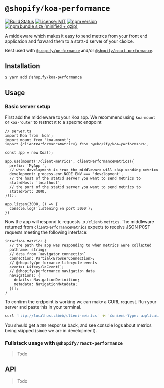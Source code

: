 # `@shopify/koa-performance`

[![Build Status](https://travis-ci.org/Shopify/quilt.svg?branch=master)](https://travis-ci.org/Shopify/quilt)
[![License: MIT](https://img.shields.io/badge/License-MIT-green.svg)](LICENSE.md) [![npm version](https://badge.fury.io/js/%40shopify%2Fkoa-performance.svg)](https://badge.fury.io/js/%40shopify%2Fkoa-performance.svg) [![npm bundle size (minified + gzip)](https://img.shields.io/bundlephobia/minzip/@shopify/koa-performance.svg)](https://img.shields.io/bundlephobia/minzip/@shopify/koa-performance.svg)

A middleware which makes it easy to send metrics from your front end application and forward them to a stats-d server of your choice.

Best used with [`@shopify/performance`](https://www.npmjs.com/package/@shopify/performance) and/or [`@shopify/react-performance`](https://www.npmjs.com/package/@shopify/react-performance).

## Installation

```bash
$ yarn add @shopify/koa-performance
```

## Usage

### Basic server setup

First add the middleware to your Koa app. We recommend using `koa-mount` or `koa-router` to restrict it to a specific endpoint.

```tsx
// server.ts
import Koa from 'koa';
import mount from 'koa-mount';
import {clientPerformanceMetrics} from '@shopify/koa-performance';

const app = new Koa();

app.use(mount('/client-metrics', clientPerformanceMetrics({
  prefix: 'MyApp.',
  // when development is true the middleware will skip sending metrics
  development: process.env.NODE_ENV === 'development',
  // the host of the statsd server you want to send metrics to
  statsdHost: 'localhost',
  // the port of the statsd server you want to send metrics to
  statsdPort: 3000,
})));

app.listen(3000, () => {
  console.log('listening on port 3000');
})
```

Now the app will respond to requests to `/client-metrics`. The middleware returned from `clientPerformanceMetrics` expects to receive JSON POST requests meeting the following interface:

```tsx
interface Metrics {
  // the path the app was responding to when metrics were collected
  pathname: string;
  // data from `navigator.connection`
  connection: Partial<BrowserConnection>;
  // @shopify/performance lifecycle events
  events: LifecycleEvent[];
  // @shopify/performance navigation data
  navigations: {
    details: NavigationDefinition;
    metadata: NavigationMetadata;
  }[];
}
```

To confirm the endpoint is working we can make a CURL request. Run your server and paste this in your terminal.

```bash
curl 'http://localhost:3000/client-metrics' -H 'Content-Type: application/json' --data-binary '{"connection":{"onchange":null,"effectiveType":"4g","rtt":100,"downlink":1.75,"saveData":false},"events":[{"type":"ttfb","start":5631.300000008196,"duration":0},{"type":"ttfp","start":5895.370000012917,"duration":0},{"type":"ttfcp","start":5895.370000012917,"duration":0},{"type":"dcl","start":9874.819999997271,"duration":0},{"type":"load","start":10426.089999993565,"duration":0}],"navigations":[],"pathname":"/some-path"}' --compressed
```

You should get a `200` response back, and see console logs about metrics being skipped (since we are in development).

### Fullstack usage with `@shopify/react-performance`

> Todo

## API

> Todo
